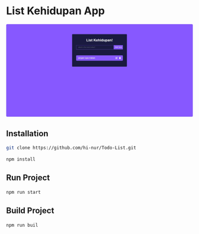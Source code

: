 # List Kehidupan App

![alt text](https://github.com/hi-nur/Todo-List/blob/main/public/web.png?raw=true)


## Installation

```sh
git clone https://github.com/hi-nur/Todo-List.git
```
```sh
npm install
```

## Run Project

```sh
npm run start
```

## Build Project
```sh
npm run buil
```
